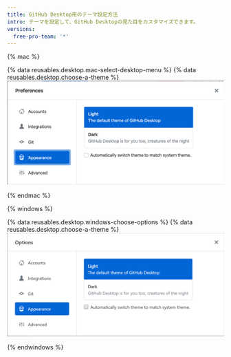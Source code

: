 ```yaml
---
title: GitHub Desktop用のテーマ設定方法
intro: テーマを設定して、GitHub Desktopの見た目をカスタマイズできます。
versions:
  free-pro-team: '*'
---
```


{% mac %}

{% data reusables.desktop.mac-select-desktop-menu %}
{% data reusables.desktop.choose-a-theme %}
  ![Macの外観タブのテーマオプション](/assets/images/help/desktop/mac-appearance-tab-themes.png)

{% endmac %}

{% windows %}

{% data reusables.desktop.windows-choose-options %}
{% data reusables.desktop.choose-a-theme %}
  ![Windowsの外観タブのテーマオプション](/assets/images/help/desktop/windows-appearance-tab-themes.png)

{% endwindows %}
